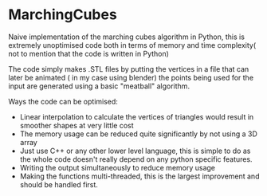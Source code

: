 # MarchingCubes

Naive implementation of the marching cubes algorithm in Python, this is extremely unoptimised code both in terms of memory and time complexity( not to mention that the code is written in Python)

The code simply makes .STL files by putting the vertices in a file that can later be animated ( in my case using blender) the points being used for the input are generated using a basic "meatball" algorithm.

Ways the code can be optimised:
- Linear interpolation to calculate the vertices of triangles would result in smoother shapes at very little cost
- The memory usage can be reduced quite significantly by not using a 3D array
- Just use C++ or any other lower level language, this is simple to do as the whole code doesn't really depend on any python specific features.
- Writing the output simultaneously to reduce memory usage
- Making the functions multi-threaded, this is the largest improvement and should be handled first.
